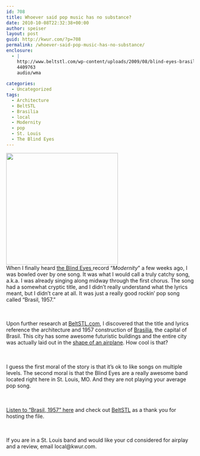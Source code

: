 ```yaml
---
id: 708
title: Whoever said pop music has no substance?
date: 2010-10-08T22:32:38+00:00
author: speiser
layout: post
guid: http://kwur.com/?p=708
permalink: /whoever-said-pop-music-has-no-substance/
enclosure:
  - |
    http://www.beltstl.com/wp-content/uploads/2009/08/blind-eyes-brasil-1957.wma
    4409763
    audio/wma
    
categories:
  - Uncategorized
tags:
  - Architecture
  - BeltSTL
  - Brasilia
  - local
  - Modernity
  - pop
  - St. Louis
  - The Blind Eyes
---
```

<div class="pf-content">
  <p>
    <a rel="attachment wp-att-721" href="http://kwur.com/whoever-said-pop-music-has-no-substance/brasilia_bird_overview_col050202_dg/"><img class="aligncenter size-medium wp-image-721" title="brasilia_bird_overview_col050202_dg" src="http://kwur.com/wp-content/uploads/2010/10/brasilia_bird_overview_col050202_dg-300x300.jpg" alt="" width="300" height="300" srcset="http://kwur.com/wp-content/uploads/2010/10/brasilia_bird_overview_col050202_dg-300x300.jpg 300w, http://kwur.com/wp-content/uploads/2010/10/brasilia_bird_overview_col050202_dg-150x150.jpg 150w, http://kwur.com/wp-content/uploads/2010/10/brasilia_bird_overview_col050202_dg.jpg 309w" sizes="(max-width: 300px) 100vw, 300px" /></a><br /> When I finally heard <a href="http://www.myspace.com/theblindeyes">the Blind Eyes </a>record “<em>Modernity</em>” a few weeks ago, I was bowled over by one song. It was what I would call a truly catchy song, a.k.a. I was already singing along midway through the first chorus. The song had a somewhat cryptic title, and I didn’t really understand what the lyrics meant, but I didn’t care at all. It was just a really good rockin’ pop song called “Brasil, 1957.”
  </p>
  
  <div style="height: 1.4em; visibility: hidden;">
    ANY CHARACTER HERE
  </div>
  
  <p>
    Upon further research at <a href="http://www.beltstl.com/2009/08/architecture-rock-st-louis-style/">BeltSTL.com</a>, I discovered that the title and lyrics reference the architecture and 1957 construction of <a href="http://en.wikipedia.org/wiki/History_of_Bras%C3%ADlia">Brasilia</a>, the capital of Brasil. This city has some awesome futuristic buildings and the entire city was actually laid out in the <a href="http://maps.google.com/?ie=UTF8&om=1&z=12&ll=-15.79787,-47.896271&spn=0.143704,0.233459&t=k">shape of an airplane</a>. How cool is that?
  </p>
  
  <div style="height: 1.4em; visibility: hidden;">
    ANY CHARACTER HERE
  </div>
  
  <p>
    I guess the first moral of the story is that it’s ok to like songs on multiple levels. The second moral is that the Blind Eyes are a really awesome band located right here in St. Louis, MO. And they are not playing your average pop song.
  </p>
  
  <div style="height: 1.4em; visibility: hidden;">
    ANY CHARACTER HERE
  </div>
  
  <p>
    <a href="http://www.beltstl.com/wp-content/uploads/2009/08/blind-eyes-brasil-1957.wma">Listen to “Brasil, 1957” here</a> and check out <a href="http://www.beltstl.com">BeltSTL</a> as a thank you for hosting the file.
  </p>
  
  <div style="height: 1.4em; visibility: hidden;">
    ANY CHARACTER HERE
  </div>
  
  <p>
    If you are in a St. Louis band and would like your cd considered for airplay and a review, email local@kwur.com.
  </p>
  
  <div style="height: 1.4em; visibility: hidden;">
    ANY CHARACTER HERE
  </div>
</div>